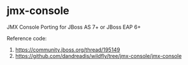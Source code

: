 jmx-console
===========

JMX Console Porting for JBoss AS 7+ or JBoss EAP 6+



Reference code:

1. https://community.jboss.org/thread/195149
2. https://github.com/dandreadis/wildfly/tree/jmx-console/jmx-console
